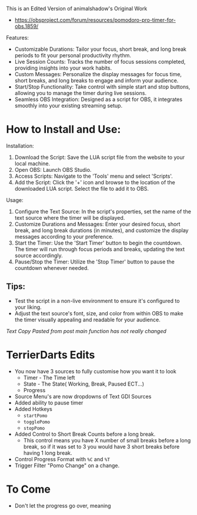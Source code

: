 This is an Edited Version of animalshadow's Original Work

- https://obsproject.com/forum/resources/pomodoro-pro-timer-for-obs.1859/

Features:

- Customizable Durations: Tailor your focus, short break, and long break periods to fit your personal productivity rhythm.
- Live Session Counts: Tracks the number of focus sessions completed, providing insights into your work habits.
- Custom Messages: Personalize the display messages for focus time, short breaks, and long breaks to engage and inform your audience.
- Start/Stop Functionality: Take control with simple start and stop buttons, allowing you to manage the timer during live sessions.
- Seamless OBS Integration: Designed as a script for OBS, it integrates smoothly into your existing streaming setup.

# How to Install and Use:​
Installation:

1. Download the Script: Save the LUA script file from the website to your local machine.
2. Open OBS: Launch OBS Studio.
3. Access Scripts: Navigate to the 'Tools' menu and select 'Scripts'.
4. Add the Script: Click the '+' icon and browse to the location of the downloaded LUA script. Select the file to add it to OBS.

Usage:

1. Configure the Text Source: In the script's properties, set the name of the text source where the timer will be displayed.
2. Customize Durations and Messages: Enter your desired focus, short break, and long break durations (in minutes), and customize the display messages according to your preference.
3. Start the Timer: Use the 'Start Timer' button to begin the countdown. The timer will run through focus periods and breaks, updating the text source accordingly.
4. Pause/Stop the Timer: Utilize the 'Stop Timer' button to pause the countdown whenever needed.

## Tips:

- Test the script in a non-live environment to ensure it's configured to your liking.
- Adjust the text source's font, size, and color from within OBS to make the timer visually appealing and readable for your audience.

*Text Copy Pasted from post main function has not really changed* 

# TerrierDarts Edits 

- You now have 3 sources to fully customise how you want it to look 
    * Timer - The Time left
    * State - The State( Working, Break, Paused ECT...)
    * Progress
- Source Menu's are now dropdowns of Text GDI Sources
- Added ability to pause timer
- Added Hotkeys
    * `startPomo`
    * `togglePomo`
    * `stopPomo`
- Added Control to Short Break Counts before a long break. 
    * This control means you have X number of small breaks before a long break, so if it was set to 3 you would have 3 short breaks before having 1 long break.
- Control Progress Format with `%C` and `%T`
- Trigger Filter "Pomo Change" on a change.

# To Come
 - Don't let the progress go over, meaning 


